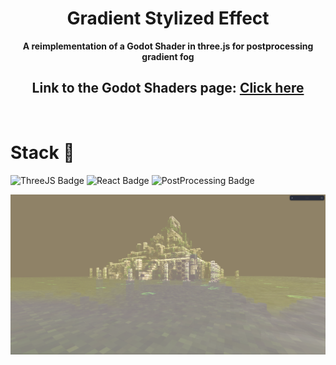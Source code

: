 <div align="center">
	<h1>Gradient Stylized Effect</h1>
	<p>
		<b>A reimplementation of a Godot Shader in three.js for postprocessing gradient fog</b>
	</p>
    <h2>Link to the Godot Shaders page: <a href="https://godotshaders.com/shader/gradient-color-fog/">Click here</a></h2>

</div>
<br>


# Stack 🧰

<p>
    <img src="https://img.shields.io/badge/threejs-black?style=for-the-badge&logo=three.js&logoColor=white" alt="ThreeJS Badge">
    <img src="https://img.shields.io/badge/react-%2320232a.svg?style=for-the-badge&logo=react&logoColor=%2361DAFB" alt="React Badge">
    <img alt="PostProcessing Badge" src="https://img.shields.io/badge/postprocessing-%23232023?style=for-the-badge&logo=javascript&labelColor=232023">
</p>


![Thumbnail](showcase.png)

